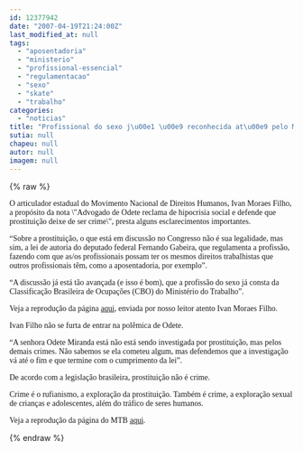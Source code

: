 ```yaml
---
id: 12377942
date: "2007-04-19T21:24:00Z"
last_modified_at: null
tags:
  - "aposentadoria"
  - "ministerio"
  - "profissional-essencial"
  - "regulamentacao"
  - "sexo"
  - "skate"
  - "trabalho"
categories:
  - "noticias"
title: "Profissional do sexo j\u00e1 \u00e9 reconhecida at\u00e9 pelo Minist\u00e9rio do Trabalho. Regulamenta\u00e7\u00e3o pode garantir aposentadoria"
sutia: null
chapeu: null
autor: null
imagem: null
---
```

{% raw %}
<p><P><FONT face=Verdana>O articulador estadual do Movimento Nacional de Direitos Humanos, Ivan Moraes Filho, a propósito da nota \"Advogado de Odete reclama de hipocrisia social e defende que prostituição deixe de ser crime\", presta alguns esclarecimentos importantes.</FONT></P></p>
<p><P><FONT face=Verdana>“Sobre a prostituição, o que está em discussão no Congresso não é sua legalidade, mas sim, a lei de autoria do deputado federal Fernando Gabeira, que regulamenta a profissão, fazendo com que as/os profissionais possam ter os mesmos direitos trabalhistas que outros profissionais têm, como a aposentadoria, por exemplo”.</FONT></P></p>
<p><P><FONT face=Verdana>“A discussão já está tão avançada (e isso é bom), que a profissão do sexo já consta da Classificação Brasileira de Ocupações (CBO) do Ministério do Trabalho”. </FONT></P></p>
<p><P><FONT face=Verdana>Veja a reprodução da página <A href=\"https://www.mtecbo.gov.br/busca/descricao.asp?codigo=5198-05.\">aqui</A>, enviada por nosso leitor atento Ivan Moraes Filho.</FONT></P></p>
<p><P><FONT face=Verdana>Ivan Filho não se furta de entrar na polêmica de Odete.</FONT></P></p>
<p><P><FONT face=Verdana>“A senhora Odete Miranda está não está sendo investigada por prostituição, mas pelos demais crimes. Não sabemos se ela cometeu algum, mas defendemos que a investigação vá até o fim e que termine com o cumprimento da lei”.</FONT></P></p>
<p><P><FONT face=Verdana>De acordo com a legislação brasileira, prostituição não é crime. </FONT></P></p>
<p><P><FONT face=Verdana>Crime é o rufianismo, a exploração da prostituição. Também é crime, a exploração sexual de crianças e adolescentes, além do tráfico de seres humanos.</FONT></P></p>
<p><P><FONT face=Verdana>Veja a reprodução da página do MTB <A href=\"https://www.mtecbo.gov.br/busca/descricao.asp?codigo=5198-05.\">aqui</A>.</FONT></P> </p>
{% endraw %}